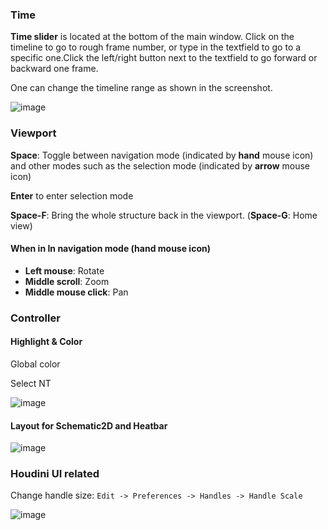 ### Time

**Time slider** is located at the bottom of the main window. Click on the timeline to go to rough frame number, or type in the textfield to go to a specific one.Click the left/right button next to the textfield to go forward or backward one frame. 

One can change the timeline range as shown in the screenshot.

![image](https://user-images.githubusercontent.com/8460424/211726679-db19c355-d90b-43b7-978f-1f958fa8d020.png)

### Viewport

**Space**: Toggle between navigation mode (indicated by **hand** mouse icon) and other modes such as the selection mode (indicated by **arrow** mouse icon)

**Enter** to enter selection mode 

**Space-F**: Bring the whole structure back in the viewport. (**Space-G**: Home view)

#### When in In navigation mode (**hand** mouse icon) 

  - **Left mouse**: Rotate 
  - **Middle scroll**: Zoom
  - **Middle mouse click**: Pan

### Controller

#### Highlight & Color 

Global color 

Select NT 

![image](https://user-images.githubusercontent.com/8460424/211728606-780b779c-2c7f-4a35-9df3-fe230aeeded6.png)


#### Layout for Schematic2D and Heatbar 


![image](https://user-images.githubusercontent.com/8460424/211728676-9d9d36a9-e29d-4e74-802a-c988390065c3.png)

### Houdini UI related

Change handle size: `Edit -> Preferences -> Handles -> Handle Scale`

![image](https://user-images.githubusercontent.com/8460424/217481972-167f84db-3644-40eb-b3a9-7cac64cf8b91.png)

